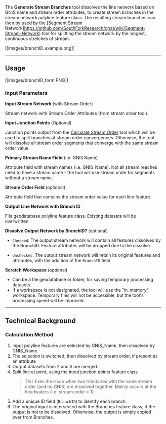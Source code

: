 The **Generate Stream Branches** tool dissolves the line network based on GNIS name and stream order attributes, to create stream branches in the stream network polyline feature class. The resulting stream branches can then by used by the [Segment Stream Network]https://github.com/SouthForkResearch/gnat/wiki/Segment-Stream-Network) tool for splitting the stream network by the longest, continuous stretches of stream.

[[images/branchID_example.png]]

_______________________________________________________________
## Usage

[[images/branchID_form.PNG]]

### Input Parameters
 
**Input Stream Network** (with Stream Order)

Stream network with Stream Order Attributes (from stream order tool). 

**Input Junction Points** (Optional)

Junction points output from the [Calculate Stream Order](https://github.com/SouthForkResearch/gnat/wiki/Calculate-Stream-Order) tool which will be used to split branches at stream order convergences. Otherwise, the tool will dissolve all stream order segments that converge with the same stream order value.

**Primary Stream Name Field** (i.e. GNIS Name)

Attribute field with stream names (i.e. GNIS_Name). Not all stream reaches need to have a stream name - the tool will use stream order for segments without a stream name.

**Stream Order Field** (optional)

Attribute field that contains the stream order value for each line feature.

**Output Line Network with Branch ID**

File geodatabase polyline feature class. Existing datasets will be overwritten. 

**Dissolve Output Network by BranchID?** (optional)

* `Checked`: The output stream network will contain all features dissolved by the BranchID. Feature attributes will be dropped due to the dissolve.

* `Unchecked`: The output stream network will retain its original features and attributes, with the addition of the `BranchID` field.

**Scratch Workspace** (optional)

* Can be a file geodatabase or folder, for saving temporary processing datasets.
* If a workspace is not designated, the tool will use the "in_memory" workspace. Temporary files will not be accessible, but the tool's processing speed will be improved.

_______________________________________________________________
## Technical Background

### Calculation Method

1. Input polyline features are selected by GNIS_Name, then dissolved by GNIS_Name.
2. The selection is switched, then dissolved by stream order, if present as an attribute
3. Output datasets from 2 and 3 are merged.
5. Split line at point, using the input junction points feature class
	> This fixes the issue when two tributaries with the same stream order (and no GNIS) are dissolved together. Mainly occurs at the headwaters (i.e. stream order = 1).
5. Add a unique ID field (`BranchID`) to identify each branch.
6. The original input is intersected with the Branches feature class, if the output is not to be dissolved. Otherwise, the output is simply copied over from Branches.
